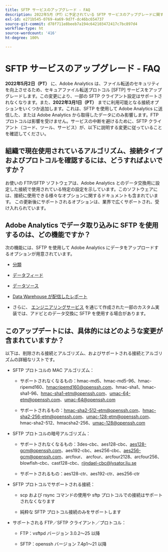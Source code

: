 ```yaml
---
title: SFTP サービスのアップグレード - FAQ
description: 2022年5月（PT）に予定されている SFTP サービスのアップグレードに関するよくある質問（FAQ）です。
exl-id: e271b545-0769-4a69-9d7f-dc46bc654737
source-git-commit: d78f711e8beeb7a194c642103472417c7bc897d4
workflow-type: ht
source-wordcount: '416'
ht-degree: 100%

---
```


# SFTP サービスのアップグレード - FAQ

**2022年5月2日（PT）** に、Adobe Analytics は、ファイル転送のセキュリティを向上させるため、セキュアファイル転送プロトコル [SFTP] サービスをアップグレードします。この変更により、一部の SFTP クライアント設定はサポートされなくなります。また、**2022年3月1日（PT）** までに利用可能となる接続オプションをいくつか追加します。これは、SFTP を使用して Adobe Analytics に送信した、または Adobe Analytics から取得したデータにのみ影響します。FTP プロトコルは影響を受けません。サービスの中断を避けるために、SFTP クライアント（コード、ツール、サービス）が、以下に説明する変更に従っていることを確認してください。

## 組織で現在使用されているアルゴリズム、接続タイプおよびプロトコルを確認するには、どうすればよいですか？

お使いの FTP/SFTP ソフトウェアは、Adobe Analytics とのデータ交換用に設定した接続で使用されている特定の設定を示しています。このソフトウェアには、接続に使用できる様々なオプションに関するドキュメントも含まれています。 この更新後にサポートされるオプションは、業界で広くサポートされ、受け入れられています。

## Adobe Analytics でデータ取り込みに SFTP を使用するのは、どの機能ですか？

次の機能には、SFTP を使用して Adobe Analytics にデータをアップロードするオプションが用意されています。

* [分類](https://experienceleague.adobe.com/docs/analytics/export/ftp-and-sftp/set-up-ftp-accounts/ftp-saint.html?lang=ja)

* [データフィード](https://experienceleague.adobe.com/docs/analytics/export/ftp-and-sftp/set-up-ftp-accounts/ftp-datafeeds.html?lang=ja)

* [データソース](https://experienceleague.adobe.com/docs/analytics/export/ftp-and-sftp/set-up-ftp-accounts/ftp-datasources.html?lang=ja)

* [Data Warehouse が配信したレポート](https://experienceleague.adobe.com/docs/analytics/export/ftp-and-sftp/set-up-ftp-accounts/ftp-dw-reports.html?lang=ja)

* さらに、 [エンジニアリングサービス](https://experienceleague.adobe.com/docs/analytics/export/ftp-and-sftp/set-up-ftp-accounts/ftp-eng-services.html?lang=ja) を通じて作成された一部のカスタム実装では、アドビとのデータ交換に SFTP を使用する場合があります。

## このアップデートには、具体的にはどのような変更が含まれていますか？

以下は、削除される接続とアルゴリズム、およびサポートされる接続とアルゴリズムの詳細なリストです。

* SFTP プロトコルの MAC アルゴリズム：

   * サポートされなくなるもの：hmac-md5、hmac-md5-96、hmac-ripemd160、hmacripemd160@openssh.com、hmac-sha1、hmac-sha1-96、hmac-sha1-etm@openssh.com、umac-64-etm@openssh.com、umac-64@openssh.com

   * サポートされるもの：hmac-sha2-512-etm@openssh.com、hmac-sha2-256-etm@openssh.com、umac-128-etm@openssh.com、hmac-sha2-512、hmacsha2-256、umac-128@openssh.com

* SFTP プロトコルの暗号アルゴリズム：

   * サポートされなくなるもの：3des-cbc、aes128-cbc、aes128-gcm@openssh.com、aes192-cbc、aes256-cbc、aes256-gcm@openssh.com、arcfour、 arcfour、arcfour2128、arcfour256、blowfish-cbc、cast128-cbc、rijndael-cbc@lysator.liu.se

   * サポートされるもの：aes128-ctr、aes192-ctr、aes256-ctr

* SFTP プロトコルでサポートされる接続：

   * scp および rsync コマンドの使用や sftp プロトコルでの接続はサポートされなくなります

   * 純粋な SFTP プロトコル接続のみをサポートします

* サポートされる FTP／SFTP クライアント／プロトコル：

   * FTP：vsftpd バージョン 3.0.2～25 以降

   * SFTP：openssh バージョン 7.4p1～21 以降
